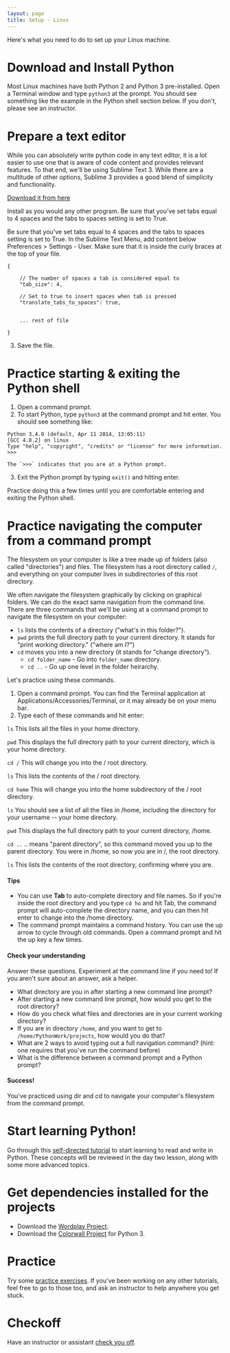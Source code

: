 ```yaml
---
layout: page
title: Setup - Linux
---
```


Here's what you need to do to set up your Linux machine.

# Download and Install Python

Most Linux machines have both Python 2 and Python 3 pre-installed. Open a Terminal window and type `python3` at the prompt. You should see something like the example in the Python shell section below. If you don't, please see an instructor.

# Prepare a text editor

While you can absolutely write python code in any text editor, it is a lot easier to use one that is aware of code content and provides relevant features. To that end, we'll be using Sublime Text 3. While there are a multitude of other options, Sublime 3 provides a good blend of simplicity and functionality.

[Download it from here](http://www.sublimetext.com/3)

Install as you would any other program. Be sure that you've set tabs equal to 4 spaces and the tabs to spaces setting is set to True. 

Be sure that you've set tabs equal to 4 spaces and the tabs to spaces setting is set to True. In the Sublime Text Menu, add content below Preferences > Settings - User. Make sure that it is inside the curly braces at the top of your file.

~~~
{

    // The number of spaces a tab is considered equal to
    "tab_size": 4,

    // Set to true to insert spaces when tab is pressed
    "translate_tabs_to_spaces": true,


    ... rest of file

}
~~~

3. Save the file. 

# Practice starting & exiting the Python shell

1. Open a command prompt.
2. To start Python, type `python3` at the command prompt and hit enter. You should see something like:

~~~
Python 3.4.0 (default, Apr 11 2014, 13:05:11)
[GCC 4.8.2] on linux
Type "help", "copyright", "credits" or "license" for more information.
>>>
~~~

    The `>>>` indicates that you are at a Python prompt.

3. Exit the Python prompt by typing `exit()` and hitting enter. 

Practice doing this a few times until you are comfortable entering and exiting the Python shell.

# Practice navigating the computer from a command prompt

The filesystem on your computer is like a tree made up of folders (also called "directories") and files. The filesystem has a root directory called `/`, and everything on your computer lives in subdirectories of this root directory.

We often navigate the filesystem graphically by clicking on graphical folders. We can do the exact same navigation from the command line.
There are three commands that we'll be using at a command prompt to navigate the filesystem on your computer:

- `ls` lists the contents of a directory ("what's in this folder?").
- `pwd` prints the full directory path to your current directory. It stands for "print working directory." ("where am I?")
- `cd` moves you into a new directory (it stands for "change directory").
    - `cd folder_name` - Go into `folder_name` directory.
    - `cd ..` - Go up one level in the folder heirarchy.

Let's practice using these commands.

1. Open a command prompt. You can find the Terminal application at Applications/Accessories/Terminal, or it may already be on your menu bar. 
2. Type each of these commands and hit enter:

`ls`
This lists all the files in your home directory.

`pwd`
This displays the full directory path to your current directory, which is your home directory.

`cd /`
This will change you into the / root directory.

`ls`
This lists the contents of the / root directory.

`cd home`
This will change you into the home subdirectory of the / root directory.

`ls`
You should see a list of all the files in /home, including the directory for your username -- your home directory.

`pwd`
This displays the full directory path to your current directory, /home.

`cd ..`
.. means "parent directory", so this command moved you up to the parent directory. You were in /home, so now you are in /, the root directory.

`ls`
This lists the contents of the root directory, confirming where you are.

#### Tips

- You can use **Tab** to auto-complete directory and file names. So if you're inside the root directory and you type `cd ho` and hit Tab, the command prompt will auto-complete the directory name, and you can then hit enter to change into the /home directory.
- The command prompt maintains a command history. You can use the up arrow to cycle through old commands. Open a command prompt and hit the up key a few times.

#### Check your understanding

Answer these questions. Experiment at the command line if you need to! If you aren't sure about an answer, ask a helper.

* What directory are you in after starting a new command line prompt?
* After starting a new command line prompt, how would you get to the root directory?
* How do you check what files and directories are in your current working directory?
* If you are in directory `/home`, and you want to get to `/home/PythonWork/projects`, how would you do that?
* What are 2 ways to avoid typing out a full navigation command? (hint: one requires that you've run the command before)
* What is the difference between a command prompt and a Python prompt?

#### Success!

You've practiced using dir and cd to navigate your computer's filesystem from the command prompt.

# Start learning Python!

Go through this [self-directed tutorial](/day_one_lesson/) to start learning to read and write in Python. These concepts will be reviewed in the day two lesson, along with some more advanced topics.

# Get dependencies installed for the projects

- Download the [Wordplay Project](https://github.com/PhillyPythonWorkshop/Wordplay/archive/master.zip).
- Download the [Colorwall Project](https://github.com/PhillyPythonWorkshop/Colorwall3/archive/master.zip) for Python 3.

# Practice

Try some [practice exercises](/practice/). If you've been working on any other tutorials, feel free to go to those too, and ask an instructor to help anywhere you get stuck.

# Checkoff

Have an instructor or assistant [check you off](/setupcheckoff/).
